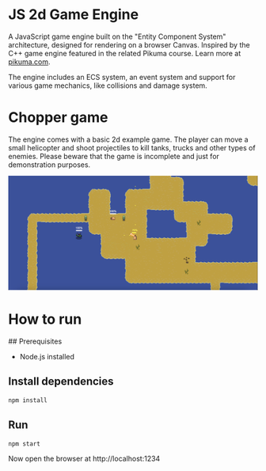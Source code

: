 # JS 2d Game Engine

A JavaScript game engine built on the "Entity Component System" architecture, designed for rendering on a browser Canvas. Inspired by the C++ game engine featured in the related Pikuma course. Learn more at [pikuma.com](https://pikuma.com/).

The engine includes an ECS system, an event system and support for various game mechanics, like collisions and damage system.

# Chopper game

The engine comes with a basic 2d example game. The player can move a small helicopter and shoot projectiles to kill tanks, trucks and other types of enemies. Please beware that the game is incomplete and just for demonstration purposes.

![Chopper game](game.png)

# How to run

## Prerequisites

* Node.js installed

## Install dependencies

```
npm install
```

## Run

```
npm start
```

Now open the browser at http://localhost:1234
